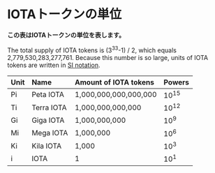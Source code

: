 # IOTAトークンの単位
<!-- # Units of IOTA tokens -->

**この表はIOTAトークンの単位を表します。**
<!-- **This table displays the units of IOTA tokens.** -->

The total supply of IOTA tokens is (3<sup>33</sup>-1) / 2, which equals 2,779,530,283,277,761. Because this number is so large, units of IOTA tokens are written in [SI notation](https://en.wikipedia.org/wiki/Metric_prefix).

| Unit | Name       | Amount of IOTA tokens              | Powers          |
| :---- | :---------- | :--------------------- | :--------------- |
| Pi   | Peta IOTA  | 1,000,000,000,000,000 | 10<sup>15</sup> |
| Ti   | Terra IOTA | 1,000,000,000,000     | 10<sup>12</sup> |
| Gi   | Giga IOTA  | 1,000,000,000         | 10<sup>9</sup>  |
| Mi   | Mega IOTA  | 1,000,000             | 10<sup>6</sup>  |
| Ki   | Kila IOTA  | 1,000                 | 10<sup>3</sup>  |
| i    | IOTA       | 1                     | 10<sup>1</sup>  |
